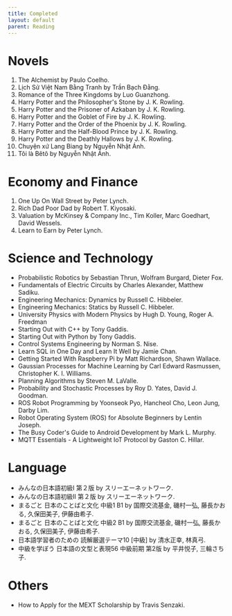 ```yaml
---
title: Completed
layout: default
parent: Reading
---
```


# Novels
1. The Alchemist by Paulo Coelho.
2. Lịch Sử Việt Nam Bằng Tranh by Trần Bạch Đằng.
3. Romance of the Three Kingdoms by Luo Guanzhong.
4. Harry Potter and the Philosopher's Stone by J. K. Rowling.
6. Harry Potter and the Prisoner of Azkaban by J. K. Rowling.
7. Harry Potter and the Goblet of Fire by J. K. Rowling.
8. Harry Potter and the Order of the Phoenix by J. K. Rowling.
9. Harry Potter and the Half-Blood Prince by J. K. Rowling.
10. Harry Potter and the Deathly Hallows by J. K. Rowling.
11. Chuyện xứ Lang Biang by Nguyễn Nhật Ánh.
12. Tôi là Bêtô by Nguyễn Nhật Ánh.

# Economy and Finance
1. One Up On Wall Street by Peter Lynch.
2. Rich Dad Poor Dad by Robert T. Kiyosaki.
3. Valuation by McKinsey & Company Inc., Tim Koller, Marc Goedhart, David Wessels.
4. Learn to Earn by Peter Lynch.

# Science and Technology
- Probabilistic Robotics by Sebastian Thrun, Wolfram Burgard, Dieter Fox.
- Fundamentals of Electric Circuits by Charles Alexander, Matthew Sadiku.
- Engineering Mechanics: Dynamics by Russell C. Hibbeler.
- Engineering Mechanics: Statics by Russell C. Hibbeler.
- University Physics with Modern Physics by Hugh D. Young, Roger A. Freedman
- Starting Out with C++ by Tony Gaddis.
- Starting Out with Python by Tony Gaddis.
- Control Systems Engineering by Norman S. Nise.
- Learn SQL in One Day and Learn It Well by Jamie Chan.
- Getting Started With Raspberry Pi by Matt Richardson, Shawn Wallace.
- Gaussian Processes for Machine Learning by Carl Edward Rasmussen, Christopher K. I. Williams.
- Planning Algorithms by Steven M. LaValle.
- Probability and Stochastic Processes by Roy D. Yates, David J. Goodman.
- ROS Robot Programming by Yoonseok Pyo, Hancheol Cho, Leon Jung, Darby Lim.
- Robot Operating System (ROS) for Absolute Beginners by Lentin Joseph.
- The Busy Coder's Guide to Android Development by Mark L. Murphy.
- MQTT Essentials - A Lightweight IoT Protocol by Gaston C. Hillar.

# Language
- みんなの日本語初級Ⅰ 第２版 by スリーエーネットワーク.
- みんなの日本語初級Ⅱ 第２版 by スリーエーネットワーク.
- まるごと 日本のことばと文化 中級1 B1 by 国際交流基金, 磯村一弘, 藤長かおる, 久保田美子, 伊藤由希子.
- まるごと 日本のことばと文化 中級2 B1 by 国際交流基金, 磯村一弘, 藤長かおる, 久保田美子, 伊藤由希子.
- 日本語学習者のための 読解厳選テーマ10 \[中級\] by 清水正幸, 林真弓.
- 中級を学ぼう 日本語の文型と表現56 中級前期 第2版 by 平井悦子, 三輪さち子.

# Others
- How to Apply for the MEXT Scholarship by Travis Senzaki.